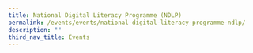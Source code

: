 ```yaml
---
title: National Digital Literacy Programme (NDLP)
permalink: /events/events/national-digital-literacy-programme-ndlp/
description: ""
third_nav_title: Events
---
```

